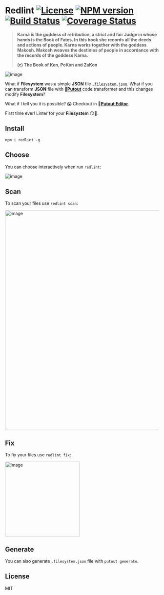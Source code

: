 # Redlint [![License][LicenseIMGURL]][LicenseURL] [![NPM version][NPMIMGURL]][NPMURL] [![Build Status][BuildStatusIMGURL]][BuildStatusURL] [![Coverage Status][CoverageIMGURL]][CoverageURL]

[NPMURL]: https://npmjs.org/package/redlint "npm"
[NPMIMGURL]: https://img.shields.io/npm/v/redlint.svg?style=flat&longCache=true
[BuildStatusURL]: https://github.com/putoutjs/printer/actions/workflows/nodejs.yml "Build Status"
[BuildStatusIMGURL]: https://github.com/putoutjs/printer/actions/workflows/nodejs.yml/badge.svg
[LicenseURL]: https://tldrlegal.com/license/mit-license "MIT License"
[LicenseIMGURL]: https://img.shields.io/badge/license-MIT-317BF9.svg?style=flat
[CoverageURL]: https://coveralls.io/github/putoutjs/printer?branch=master
[CoverageIMGURL]: https://coveralls.io/repos/putoutjs/printer/badge.svg?branch=master&service=github

> **Karna is the goddess of retribution, a strict and fair Judge in whose hands is the Book of Fates. In this book she records all the deeds and actions of people. Karna works together with the goddess Makosh. Makosh weaves the destinies of people in accordance with the records of the goddess Karna.**
>
> **(c) The Book of Kon, PoKon and ZaKon**

![image](https://github.com/putoutjs/redlint/assets/1573141/c990a94f-3ea5-42b0-a43f-42caadaad649)

What if **Filesystem** was a simple **JSON** file [`.filesystem.json`](https://github.com/putoutjs/redlint/blob/v2.0.0/.filesystem.json). What if you can transform **JSON** file with 🐊[**Putout**](https://github.com/coderaiser/putout) code transformer and this changes modify **Filesystem**?

What if I tell you it is possible? 😱 Checkout in 🐊[**Putout Editor**](https://putout.cloudcmd.io/#/gist/0614c2da35a1864b59ac284f18656328/695a9960c401d4e8f6744f58eac591d8f9185235).

First time ever! Linter for your **Filesystem** 😏💾.

## Install

```
npm i redlint -g
```

## Choose

You can choose interactively when run `redlint`:

![image](https://github.com/putoutjs/redlint/assets/1573141/906061ba-a5b3-44be-a7ad-40464a9122f6)

## Scan

To scan your files use `redlint scan`:

<img width="718" alt="image" src="https://github.com/putoutjs/redlint/assets/1573141/58672a61-4408-4c1e-ab75-2fbcca7f225d">

## Fix

To fix your files use `redlint fix`:

<img width="244" alt="image" src="https://github.com/putoutjs/redlint/assets/1573141/3e9d2d3d-8d9c-4753-a2aa-4ca634d19526">

## Generate

You can also generate `.filesystem.json` file with `putout generate`.

## License

MIT
